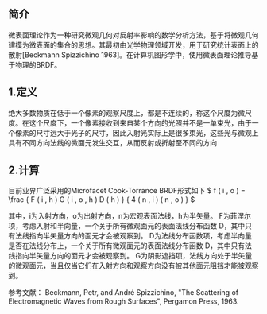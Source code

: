 ## 简介
微表面理论作为一种研究微观几何对反射率影响的数学分析方法，基于将微观几何建模为微表面的集合的思想。其最初由光学物理领域开发，用于研究统计表面上的散射[Beckmann Spizzichino 1963]。在计算机图形学中，使用微表面理论推导基于物理的BRDF。


## 1.定义
绝⼤多数物质在低于⼀个像素的观察尺度上，都是不连续的，称这个尺度为微尺度。在这个尺度下，⼀个像素接收到来⾃某个⽅向的光照并不是⼀单束光，由于⼀个像素的尺⼨远⼤于光⼦的尺⼨，因此⼊射光实际上是很多束光，这些光与微观上具有不同⽅向法线的微⾯元发⽣交互，从⽽反射或折射⾄不同的⽅向


## 2.计算
目前业界广泛采用的Microfacet Cook-Torrance BRDF形式如下
$ f ( i , o ) = \frac { F ( i , h ) G ( i , o , h ) D ( h ) } { 4 ( n , i ) ( n , o ) } $

其中，i为入射方向，o为出射方向，n为宏观表面法线，h为半⽮量。
F为菲涅尔项，考虑入射和半向量，⼀个关于所有微观⾯元的表⾯法线分布函数 D，其中只有法线指向半⽮量⽅向的⾯元才会被观察到。
D为法线分布函数项，考虑半向量是否在法线分布上，⼀个关于所有微观⾯元的表⾯法线分布函数 D，其中只有法线指向半⽮量⽅向的⾯元才会被观察到。
G为阴影遮挡项，法线⽅向处于半⽮量的微观⾯元，当且仅当它们在⼊射⽅向和观察⽅向没有被其他⾯元阻挡才能被观察到。


参考文献：
Beckmann, Petr, and André Spizzichino, "The Scattering of Electromagnetic Waves from Rough Surfaces", Pergamon Press, 1963.

